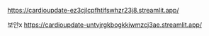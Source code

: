 
https://cardioupdate-ez3cjlcpfhtifswhzr23j8.streamlit.app/


보안x
https://cardioupdate-untvjrgkbogkkiwmzcj3ae.streamlit.app/
